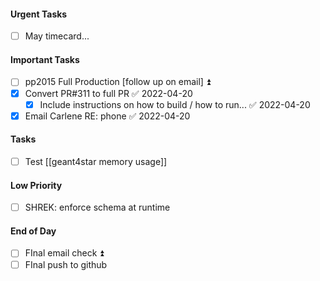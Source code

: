 #### Urgent Tasks
- [ ] May timecard...
#### Important Tasks
- [ ] pp2015 Full Production [follow up on email] ⏫
- [x] Convert PR#311 to full PR ✅ 2022-04-20
	- [x] Include instructions on how to build / how to run... ✅ 2022-04-20
- [x] Email Carlene RE: phone ✅ 2022-04-20
#### Tasks
- [ ] Test [[geant4star memory usage]]
#### Low Priority
- [ ] SHREK: enforce schema at runtime
#### End of Day
- [ ] FInal email check ⏫
- [ ] FInal push to github
